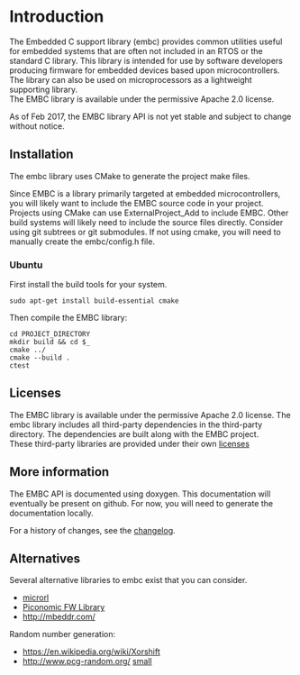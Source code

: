 <!--
# Copyright 2014-2017 Jetperch LLC
#
# Licensed under the Apache License, Version 2.0 (the "License");
# you may not use this file except in compliance with the License.
# You may obtain a copy of the License at
#
#     http://www.apache.org/licenses/LICENSE-2.0
#
# Unless required by applicable law or agreed to in writing, software
# distributed under the License is distributed on an "AS IS" BASIS,
# WITHOUT WARRANTIES OR CONDITIONS OF ANY KIND, either express or implied.
# See the License for the specific language governing permissions and
# limitations under the License.
-->

# Introduction

The Embedded C support library (embc) provides common utilities useful for 
embedded systems that are often not included in an RTOS or the standard
C library.  This library is intended for use by software developers producing 
firmware for embedded devices based upon microcontrollers.  The library can 
also be used on microprocessors as a lightweight supporting library.  
The EMBC library is available under the permissive Apache 2.0 license.

As of Feb 2017, the EMBC library API is not yet stable and subject to change
without notice.


## Installation

The embc library uses CMake to generate the project make files.  

Since EMBC is a library primarily targeted at embedded microcontrollers, you
will likely want to include the EMBC source code in your project.  Projects
using CMake can use ExternalProject_Add to include EMBC.  Other build systems
will likely need to include the source files directly.  Consider using
git subtrees or git submodules.  If not using cmake, you will need to
manually create the embc/config.h file.


### Ubuntu

First install the build tools for your system.

    sudo apt-get install build-essential cmake

Then compile the EMBC library:

    cd PROJECT_DIRECTORY
    mkdir build && cd $_
    cmake ../
    cmake --build .
    ctest


## Licenses

The EMBC library is available under the permissive Apache 2.0 license.
The embc library includes all third-party dependencies in the third-party
directory.  The dependencies are built along with the EMBC project.  
These third-party libraries are provided under their own 
[licenses](third-party/README.md)


## More information

The EMBC API is documented using doxygen. This documentation will eventually
be present on github.  For now, you will need to generate the documentation
locally.  

For a history of changes, see the [changelog](CHANGELOG.md).


## Alternatives

Several alternative libraries to embc exist that you can consider.

*   [microrl](https://github.com/Helius/microrl)
*   [Piconomic FW Library](http://piconomic.co.za/fwlib/index.html)
*   http://mbeddr.com/

Random number generation:

*   https://en.wikipedia.org/wiki/Xorshift
*   http://www.pcg-random.org/ [small](http://excamera.com/sphinx/article-xorshift.html)

